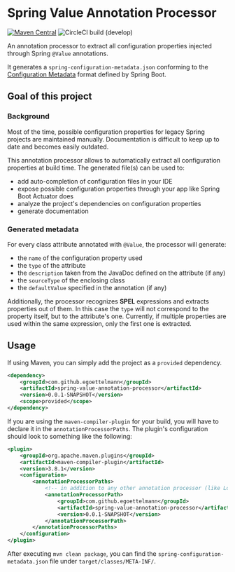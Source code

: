 Spring Value Annotation Processor
==========

[![Maven Central](https://img.shields.io/maven-central/v/com.github.egoettelmann/spring-value-annotation-processor?style=flat-square&label=Maven%20Central)](https://search.maven.org/artifact/com.github.egoettelmann/spring-value-annotation-processor)
![CircleCI build (develop)](https://img.shields.io/circleci/build/github/egoettelmann/spring-value-annotation-processor/develop?label=Develop&style=flat-square)

An annotation processor to extract all configuration properties injected through Spring `@Value` annotations.

It generates a `spring-configuration-metadata.json` conforming to the [Configuration Metadata](https://docs.spring.io/spring-boot/docs/current/reference/html/appendix-configuration-metadata.html) format defined by Spring Boot.

Goal of this project
----------

### Background

Most of the time, possible configuration properties for legacy Spring projects are maintained manually.
Documentation is difficult to keep up to date and becomes easily outdated.

This annotation processor allows to automatically extract all configuration properties at build time.
The generated file(s) can be used to:
 - add auto-completion of configuration files in your IDE
 - expose possible configuration properties through your app like Spring Boot Actuator does
 - analyze the project's dependencies on configuration properties
 - generate documentation

### Generated metadata

For every class attribute annotated with `@Value`, the processor will generate:
 - the `name` of the configuration property used
 - the `type` of the attribute
 - the `description` taken from the JavaDoc defined on the attribute (if any)
 - the `sourceType` of the enclosing class
 - the `defaultValue` specified in the annotation (if any)

Additionally, the processor recognizes **SPEL** expressions and extracts properties out of them.
In this case the `type` will not correspond to the property itself, but to the attribute's one.
Currently, if multiple properties are used within the same expression, only the first one is extracted.


Usage
------------

If using Maven, you can simply add the project as a `provided` dependency.
```xml
<dependency>
    <groupId>com.github.egoettelmann</groupId>
    <artifactId>spring-value-annotation-processor</artifactId>
    <version>0.0.1-SNAPSHOT</version>
    <scope>provided</scope>
</dependency>
```

If you are using the `maven-compiler-plugin` for your build, you will have to declare it in the `annotationProcessorPaths`.
The plugin's configuration should look to something like the following:
```xml
<plugin>
    <groupId>org.apache.maven.plugins</groupId>
    <artifactId>maven-compiler-plugin</artifactId>
    <version>3.8.1</version>
    <configuration>
        <annotationProcessorPaths>
            <!-- in addition to any other annotation processor (like Lombok, etc.) -->
            <annotationProcessorPath>
                <groupId>com.github.egoettelmann</groupId>
                <artifactId>spring-value-annotation-processor</artifactId>
                <version>0.0.1-SNAPSHOT</version>
            </annotationProcessorPath>
        </annotationProcessorPaths>
    </configuration>
</plugin>
```

After executing `mvn clean package`, you can find the `spring-configuration-metadata.json` file under `target/classes/META-INF/`.
